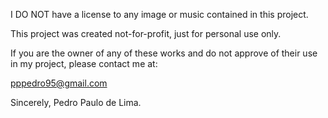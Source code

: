 I DO NOT have a license to any image or music contained in this project.

This project was created not-for-profit, just for personal use only.

If you are the owner of any of these works and do not approve of their use in my project, please contact me at:

pppedro95@gmail.com

Sincerely,
Pedro Paulo de Lima.
